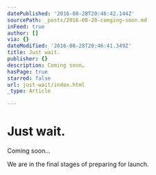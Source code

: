 ```yaml
---
datePublished: '2016-08-28T20:46:42.144Z'
sourcePath: _posts/2016-08-28-comging-soon.md
inFeed: true
author: []
via: {}
dateModified: '2016-08-28T20:46:41.349Z'
title: Just wait.
publisher: {}
description: Coming soon…
hasPage: true
starred: false
url: just-wait/index.html
_type: Article

---
```

# Just wait.

Coming soon...

We are in the final stages of preparing for launch.